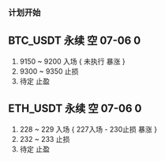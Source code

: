 ### 计划开始

## BTC_USDT 永续 空 07-06 0
1. 9150 ~ 9200 入场 {
    未执行
    暴涨
}
2. 9300 ~ 9350 止损
3. 待定 止盈

## ETH_USDT 永续 空 07-06 0
1. 228 ~ 229 入场 {
    227入场 - 230止损
    暴涨
}
2. 232 ~ 233 止损
3. 待定 止盈
